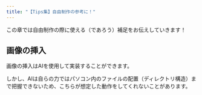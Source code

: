 ```yaml
---
title: "【Tips集】自由制作の参考に！"
---
```


この章では自由制作の際に使える（であろう）補足をお伝えしていきます！

## 画像の挿入

画像の挿入はAIを使用して実装することができます。

しかし、AIは自らの力ではパソコン内のファイルの配置（ディレクトリ構造）まで把握できないため、こちらが想定した動作をしてくれないことがあります。

